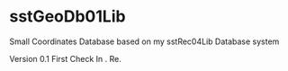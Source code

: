 # sstGeoDb01Lib
Small Coordinates Database based on my sstRec04Lib Database system

Version 0.1 First Check In . Re.
